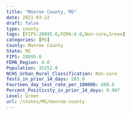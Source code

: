 ```yaml
---
title: "Monroe County, MS"
date: 2021-03-22
draft: false
type: county
tags: [FIPS:28095.0,FEMA:4.0,Non-core,Green]
categories: [MS]
County: Monroe County
State: MS
FIPS: 28095.0
FEMA_Region: 4.0
Population: 35252.0
NCHS_Urban_Rural_Classification: Non-core
Tests_in_prior_14_days: 285.0
Fourteen_day_test_rate_per_100000: 808.0
Percent_Positivity_in_prior_14_days: 0.007
Level: Green
url: /states/MS/monroe-county
---
```



